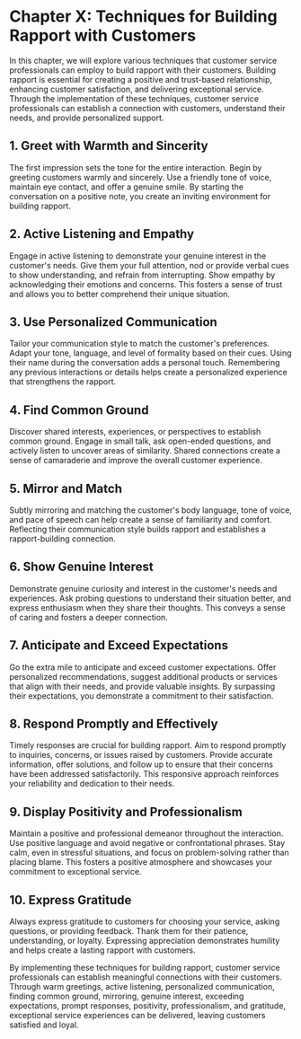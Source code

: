 Chapter X: Techniques for Building Rapport with Customers
=========================================================

In this chapter, we will explore various techniques that customer service professionals can employ to build rapport with their customers. Building rapport is essential for creating a positive and trust-based relationship, enhancing customer satisfaction, and delivering exceptional service. Through the implementation of these techniques, customer service professionals can establish a connection with customers, understand their needs, and provide personalized support.

**1. Greet with Warmth and Sincerity**
--------------------------------------

The first impression sets the tone for the entire interaction. Begin by greeting customers warmly and sincerely. Use a friendly tone of voice, maintain eye contact, and offer a genuine smile. By starting the conversation on a positive note, you create an inviting environment for building rapport.

**2. Active Listening and Empathy**
-----------------------------------

Engage in active listening to demonstrate your genuine interest in the customer's needs. Give them your full attention, nod or provide verbal cues to show understanding, and refrain from interrupting. Show empathy by acknowledging their emotions and concerns. This fosters a sense of trust and allows you to better comprehend their unique situation.

**3. Use Personalized Communication**
-------------------------------------

Tailor your communication style to match the customer's preferences. Adapt your tone, language, and level of formality based on their cues. Using their name during the conversation adds a personal touch. Remembering any previous interactions or details helps create a personalized experience that strengthens the rapport.

**4. Find Common Ground**
-------------------------

Discover shared interests, experiences, or perspectives to establish common ground. Engage in small talk, ask open-ended questions, and actively listen to uncover areas of similarity. Shared connections create a sense of camaraderie and improve the overall customer experience.

**5. Mirror and Match**
-----------------------

Subtly mirroring and matching the customer's body language, tone of voice, and pace of speech can help create a sense of familiarity and comfort. Reflecting their communication style builds rapport and establishes a rapport-building connection.

**6. Show Genuine Interest**
----------------------------

Demonstrate genuine curiosity and interest in the customer's needs and experiences. Ask probing questions to understand their situation better, and express enthusiasm when they share their thoughts. This conveys a sense of caring and fosters a deeper connection.

**7. Anticipate and Exceed Expectations**
-----------------------------------------

Go the extra mile to anticipate and exceed customer expectations. Offer personalized recommendations, suggest additional products or services that align with their needs, and provide valuable insights. By surpassing their expectations, you demonstrate a commitment to their satisfaction.

**8. Respond Promptly and Effectively**
---------------------------------------

Timely responses are crucial for building rapport. Aim to respond promptly to inquiries, concerns, or issues raised by customers. Provide accurate information, offer solutions, and follow up to ensure that their concerns have been addressed satisfactorily. This responsive approach reinforces your reliability and dedication to their needs.

**9. Display Positivity and Professionalism**
---------------------------------------------

Maintain a positive and professional demeanor throughout the interaction. Use positive language and avoid negative or confrontational phrases. Stay calm, even in stressful situations, and focus on problem-solving rather than placing blame. This fosters a positive atmosphere and showcases your commitment to exceptional service.

**10. Express Gratitude**
-------------------------

Always express gratitude to customers for choosing your service, asking questions, or providing feedback. Thank them for their patience, understanding, or loyalty. Expressing appreciation demonstrates humility and helps create a lasting rapport with customers.

By implementing these techniques for building rapport, customer service professionals can establish meaningful connections with their customers. Through warm greetings, active listening, personalized communication, finding common ground, mirroring, genuine interest, exceeding expectations, prompt responses, positivity, professionalism, and gratitude, exceptional service experiences can be delivered, leaving customers satisfied and loyal.
